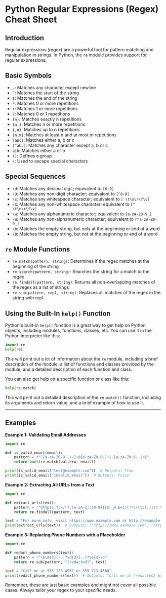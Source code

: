 # Python Regular Expressions (Regex) Cheat Sheet

## Introduction

Regular expressions (regex) are a powerful tool for pattern matching and manipulation in strings. In Python, the `re` module provides support for regular expressions.

## Basic Symbols

- `.`: Matches any character except newline
- `^`: Matches the start of the string
- `$`: Matches the end of the string
- `*`: Matches 0 or more repetitions
- `+`: Matches 1 or more repetitions
- `?`: Matches 0 or 1 repetitions
- `{n}`: Matches exactly n repetitions
- `{n,}`: Matches n or more repetitions
- `{,n}`: Matches up to n repetitions
- `{n,m}`: Matches at least n and at most m repetitions
- `[abc]`: Matches either a, b or c
- `[^abc]`: Matches any character except a, b or c
- `a|b`: Matches either a or b
- `()`: Defines a group
- `\`: Used to escape special characters

## Special Sequences

- `\d`: Matches any decimal digit; equivalent to `[0-9]`
- `\D`: Matches any non-digit character; equivalent to `[^0-9]`
- `\s`: Matches any whitespace character; equivalent to `[ \t\n\r\f\v]`
- `\S`: Matches any non-whitespace character; equivalent to `[^ \t\n\r\f\v]`
- `\w`: Matches any alphanumeric character; equivalent to `[a-zA-Z0-9_]`
- `\W`: Matches any non-alphanumeric character; equivalent to `[^a-zA-Z0-9_]`
- `\b`: Matches the empty string, but only at the beginning or end of a word
- `\B`: Matches the empty string, but not at the beginning or end of a word

## `re` Module Functions

- `re.match(pattern, string)`: Determines if the regex matches at the beginning of the string
- `re.search(pattern, string)`: Searches the string for a match to the regex
- `re.findall(pattern, string)`: Returns all non-overlapping matches of the regex as a list of strings
- `re.sub(pattern, repl, string)`: Replaces all matches of the regex in the string with repl

## Using the Built-In `help()` Function

Python's built-in `help()` function is a great way to get help on Python objects, including modules, functions, classes, etc. You can use it in the Python interpreter like this:

```python
import re
help(re)
```

This will print out a lot of information about the `re` module, including a brief description of the module, a list of functions and classes provided by the module, and a detailed description of each function and class.

You can also get help on a specific function or class like this:

```python
help(re.match)
```

This will print out a detailed description of the `re.match()` function, including its arguments and return value, and a brief example of how to use it.

---

## Examples

**Example 1: Validating Email Addresses**

```python
import re

def is_valid_email(email):
    pattern = r"^[a-zA-Z0-9_.+-]+@[a-zA-Z0-9-]+\.[a-zA-Z0-9-.]+$"
    return bool(re.match(pattern, email))

print(is_valid_email("test@example.com"))  # Outputs: True
print(is_valid_email("invalid_email"))  # Outputs: False
```

**Example 2: Extracting All URLs from a Text**

```python
import re

def extract_urls(text):
    pattern = r"http[s]?://(?:[a-zA-Z]|[0-9]|[$-_@.&+]|[!*\\(\\),]|(?:%[0-9a-fA-F][0-9a-fA-F]))+"
    return re.findall(pattern, text)

text = "For more info, visit https://www.example.com or http://example.net"
print(extract_urls(text))  # Outputs: ['https://www.example.com', 'http://example.net']
```

**Example 3: Replacing Phone Numbers with a Placeholder**

```python
import re

def redact_phone_numbers(text):
    pattern = r"\b\d{3}[-.]?\d{3}[-.]?\d{4}\b"
    return re.sub(pattern, "[redacted]", text)

text = "Call me at 555-123-4567 or 555.123.4568"
print(redact_phone_numbers(text))  # Outputs: "Call me at [redacted] or [redacted]"
```

Remember, these are just basic examples and might not cover all possible cases. Always tailor your regex to your specific needs.